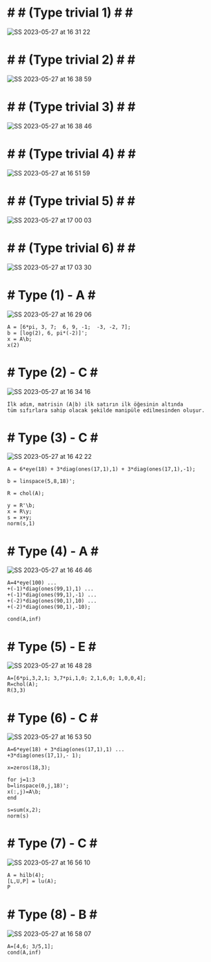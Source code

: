 # # # (Type trivial 1) # # #
![SS 2023-05-27 at 16 31 22](https://github.com/space-hippie0/matlab/assets/118982314/679f41ca-e116-46a9-9816-0f65fa5ae98e)

# # # (Type trivial 2) # # #
![SS 2023-05-27 at 16 38 59](https://github.com/space-hippie0/matlab/assets/118982314/511eccb9-0f34-4300-acbe-8d8f9126f94c)

# # # (Type trivial 3) # # #
![SS 2023-05-27 at 16 38 46](https://github.com/space-hippie0/matlab/assets/118982314/e83f6bbf-5407-456e-a9d7-530650ccf373)

# # # (Type trivial 4) # # #
![SS 2023-05-27 at 16 51 59](https://github.com/space-hippie0/matlab/assets/118982314/ea9f8091-5bdc-47fe-94e5-3c76d9ad2221)

# # # (Type trivial 5) # # #
![SS 2023-05-27 at 17 00 03](https://github.com/space-hippie0/matlab/assets/118982314/4a491f2e-b4f6-4039-9797-05a00cccd971)

# # # (Type trivial 6) # # #
![SS 2023-05-27 at 17 03 30](https://github.com/space-hippie0/matlab/assets/118982314/340b7917-bd63-4046-9d65-35bacdfb0dcc)



 # # Type (1) - A # # 
![SS 2023-05-27 at 16 29 06](https://github.com/space-hippie0/matlab/assets/118982314/fe473f91-396c-43a7-b453-29f32d28f254)
```
A = [6*pi, 3, 7;  6, 9, -1;  -3, -2, 7];
b = [log(2), 6, pi*(-2)]';
x = A\b;
x(2)
```

 # # Type (2) - C # # 
![SS 2023-05-27 at 16 34 16](https://github.com/space-hippie0/matlab/assets/118982314/f3166fd2-ce71-41f5-8250-e812981338d1)
```
İlk adım, matrisin (A|b) ilk satırın ilk öğesinin altında
tüm sıfırlara sahip olacak şekilde manipüle edilmesinden oluşur.
```

 # # Type (3) - C # # 
![SS 2023-05-27 at 16 42 22](https://github.com/space-hippie0/matlab/assets/118982314/d76d7d1d-1bd0-4620-94e6-99a233d559b2)
```
A = 6*eye(18) + 3*diag(ones(17,1),1) + 3*diag(ones(17,1),-1);
```
```
b = linspace(5,8,18)';
```
```
R = chol(A);
```
```
y = R'\b;
x = R\y;
s = x+y;
norm(s,1)
```

 # # Type (4) - A # # 
![SS 2023-05-27 at 16 46 46](https://github.com/space-hippie0/matlab/assets/118982314/dd06b48d-7404-4b4d-aac8-29d6f4f53b2c)
```
A=4*eye(100) ...
+(-1)*diag(ones(99,1),1) ...
+(-1)*diag(ones(99,1),-1) ...
+(-2)*diag(ones(90,1),10) ...
+(-2)*diag(ones(90,1),-10);
```
```
cond(A,inf)
```

 # # Type (5) - E # # 

![SS 2023-05-27 at 16 48 28](https://github.com/space-hippie0/matlab/assets/118982314/5c426fb0-f20e-4bae-8a89-a32ecc71752a)
```
A=[6*pi,3,2,1; 3,7*pi,1,0; 2,1,6,0; 1,0,0,4];
R=chol(A);
R(3,3)
```


 # # Type (6) - C # # 
![SS 2023-05-27 at 16 53 50](https://github.com/space-hippie0/matlab/assets/118982314/f8c3d005-4e11-4a0b-8d76-cc9ef63a2755)
```
A=6*eye(18) + 3*diag(ones(17,1),1) ...
+3*diag(ones(17,1),- 1);
```
```
x=zeros(18,3);
```
```
for j=1:3
b=linspace(0,j,18)';
x(:,j)=A\b;
end
```
```
s=sum(x,2);
norm(s)
```

 # # Type (7) -  C # # 
![SS 2023-05-27 at 16 56 10](https://github.com/space-hippie0/matlab/assets/118982314/5c157a28-7e62-4ea8-b955-171bceaa4aaa)

```
A = hilb(4);
[L,U,P] = lu(A);
P
```

 # # Type (8) -  B # # 
![SS 2023-05-27 at 16 58 07](https://github.com/space-hippie0/matlab/assets/118982314/681d1899-bebe-455e-8c52-c084fe27066f)
```
A=[4,6; 3/5,1]; 
cond(A,inf) 
```
